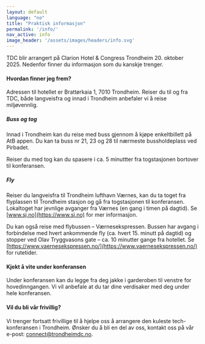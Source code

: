 ```yaml
---
layout: default
language: "no"
title: "Praktisk informasjon"
permalink: '/info/'
nav_active: info
image_header: '/assets/images/headers/info.svg'
---
```

TDC blir arrangert på Clarion Hotel & Congress Trondheim 20. oktober 2025. Nedenfor finner du informasjon som du kanskje trenger.

#### Hvordan finner jeg frem? 
Adressen til hotellet er Brattørkaia 1, 7010 Trondheim.
Reiser du til og fra TDC, både langveisfra og innad i Trondheim anbefaler vi å reise miljøvennlig. 

##### *Buss og tog*
Innad i Trondheim kan du reise med buss gjennom å kjøpe enkeltbillett på AtB appen. Du kan ta buss nr 21, 23 og 28 til nærmeste bussholdeplass ved Pirbadet. 

Reiser du med tog kan du spasere i ca. 5 minuttter fra togstasjonen bortover til konferansen. 

##### *Fly*
Reiser du langveisfra til Trondheim lufthavn Værnes, kan du ta toget fra flyplassen til Trondheim stasjon og gå fra togstasjonen til konferansen. Lokaltoget har jevnlige avganger fra Værnes (en gang i timen på dagtid). Se [www.sj.no](https://www.sj.no) for mer informasjon.

Du kan også reise med flybussen – Værnesekspressen. Bussen har avgang i forbindelse med hvert ankommende fly (ca. hvert 15. minutt på dagtid) og stopper ved Olav Tryggvasons gate – ca. 10 minutter gange fra hotellet. Se [https://www.vaernesekspressen.no/](https://www.vaernesekspressen.no/) for rutetider.


#### Kjekt å vite under konferansen
Under konferansen kan du legge fra deg jakke i garderoben til venstre for hovedinngangen. Vi vil anbefale at du tar dine verdisaker med deg under hele konferansen.

#### Vil du bli vår frivillig?
Vi trenger fortsatt frivillige til å hjelpe oss å arrangere den kuleste tech-konferansen i Trondheim. Ønsker du å bli en del av oss, kontakt oss på vår e-post: [connect@trondheimdc.no](mailto:connect@trondheimdc.no).